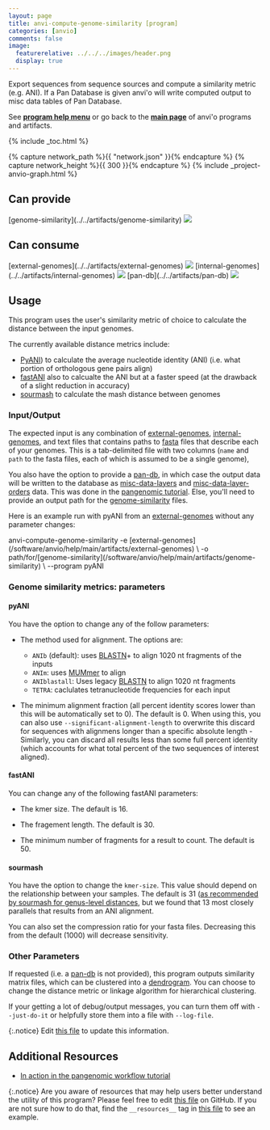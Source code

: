 ```yaml
---
layout: page
title: anvi-compute-genome-similarity [program]
categories: [anvio]
comments: false
image:
  featurerelative: ../../../images/header.png
  display: true
---
```


Export sequences from sequence sources and compute a similarity metric (e.g. ANI). If a Pan Database is given anvi&#39;o will write computed output to misc data tables of Pan Database.

See **[program help menu](../../../../vignette#anvi-compute-genome-similarity)** or go back to the **[main page](../../)** of anvi'o programs and artifacts.


{% include _toc.html %}
<div id="svg" class="subnetwork"></div>
{% capture network_path %}{{ "network.json" }}{% endcapture %}
{% capture network_height %}{{ 300 }}{% endcapture %}
{% include _project-anvio-graph.html %}


## Can provide

<p style="text-align: left" markdown="1"><span class="artifact-p">[genome-similarity](../../artifacts/genome-similarity) <img src="../../images/icons/CONCEPT.png" class="artifact-icon-mini" /></span></p>

## Can consume

<p style="text-align: left" markdown="1"><span class="artifact-r">[external-genomes](../../artifacts/external-genomes) <img src="../../images/icons/TXT.png" class="artifact-icon-mini" /></span> <span class="artifact-r">[internal-genomes](../../artifacts/internal-genomes) <img src="../../images/icons/TXT.png" class="artifact-icon-mini" /></span> <span class="artifact-r">[pan-db](../../artifacts/pan-db) <img src="../../images/icons/DB.png" class="artifact-icon-mini" /></span></p>

## Usage


This program uses the user's similarity metric of choice to calculate the distance between the input genomes.

The currently available distance metrics include:
- [PyANI](https://github.com/widdowquinn/pyani)) to calculate the average nucleotide identity (ANI) (i.e. what portion of orthologous gene pairs align)
- [fastANI](https://github.com/ParBLiSS/FastANI) also to calcualte the ANI but at a faster speed (at the drawback of a slight reduction in accuracy)
- [sourmash](https://sourmash.readthedocs.io/en/latest/) to calculate the mash distance between genomes

### Input/Output

The expected input is any combination of <span class="artifact-n">[external-genomes](/software/anvio/help/main/artifacts/external-genomes)</span>, <span class="artifact-n">[internal-genomes](/software/anvio/help/main/artifacts/internal-genomes)</span>, and text files that contains paths to <span class="artifact-n">[fasta](/software/anvio/help/main/artifacts/fasta)</span> files that describe each of your genomes. This is a tab-delimited file with two columns (`name` and `path` to the fasta files, each of which is assumed to be a single genome),

You also have the option to provide a <span class="artifact-n">[pan-db](/software/anvio/help/main/artifacts/pan-db)</span>, in which case the output data will be written to the database as <span class="artifact-n">[misc-data-layers](/software/anvio/help/main/artifacts/misc-data-layers)</span> and <span class="artifact-n">[misc-data-layer-orders](/software/anvio/help/main/artifacts/misc-data-layer-orders)</span> data. This was done in the [pangenomic tutorial](http://merenlab.org/2016/11/08/pangenomics-v2/#computing-the-average-nucleotide-identity-for-genomes-and-other-genome-similarity-metrics-too). Else, you'll need to provide an output path for the <span class="artifact-n">[genome-similarity](/software/anvio/help/main/artifacts/genome-similarity)</span> files.

Here is an example run with pyANI from an <span class="artifact-n">[external-genomes](/software/anvio/help/main/artifacts/external-genomes)</span> without any parameter changes:

<div class="codeblock" markdown="1">
anvi&#45;compute&#45;genome&#45;similarity &#45;e <span class="artifact&#45;n">[external&#45;genomes](/software/anvio/help/main/artifacts/external&#45;genomes)</span> \
                               &#45;o path/for/<span class="artifact&#45;n">[genome&#45;similarity](/software/anvio/help/main/artifacts/genome&#45;similarity)</span> \
                               &#45;&#45;program pyANI
</div>

### Genome similarity metrics: parameters

#### pyANI

You have the option to change any of the follow parameters:

- The method used for alignment. The options are:
    - `ANIb` (default): uses [BLASTN](https://blast.ncbi.nlm.nih.gov/Blast.cgi?PROGRAM=blastn&PAGE_TYPE=BlastSearch&LINK_LOC=blasthome)+ to align 1020 nt fragments of the inputs
    - `ANIm`: uses [MUMmer](http://mummer.sourceforge.net/) to align
    - `ANIblastall`: Uses legacy [BLASTN](https://blast.ncbi.nlm.nih.gov/Blast.cgi?PROGRAM=blastn&PAGE_TYPE=BlastSearch&LINK_LOC=blasthome) to align 1020 nt fragments
    - `TETRA`: caclulates tetranucleotide frequencies for each input

- The minimum alignment fraction (all percent identity scores lower than this will be automatically set to 0). The default is 0. When using this, you can also use `--significant-alignment-length` to overwrite this discard for sequences with alignmens longer than a specific absolute length
-Similarly, you can discard all results less than some full percent identity (which accounts for what total percent of the two sequences of interest aligned).

#### fastANI

You can change any of the following fastANI parameters:

* The kmer size. The default is 16.

* The fragement length. The default is 30.

* The minimum number of fragments for a result to count. The default is 50.

#### sourmash

You have the option to change the `kmer-size`. This value should depend on the relationship between your samples. The default is 31 ([as recommended by sourmash for genus-level distances](https://sourmash.readthedocs.io/en/latest/using-sourmash-a-guide.html), but we found that 13 most closely parallels that results from an ANI alignment.

You can also set the compression ratio for your fasta files. Decreasing this from the default (1000) will decrease sensitivity.

### Other Parameters

If requested (i.e. a <span class="artifact-n">[pan-db](/software/anvio/help/main/artifacts/pan-db)</span> is not provided), this program outputs similarity matrix files, which can be clustered into a <span class="artifact-n">[dendrogram](/software/anvio/help/main/artifacts/dendrogram)</span>. You can choose to change the distance metric or linkage algorithm for hierarchical clustering.

If your getting a lot of debug/output messages, you can turn them off with `--just-do-it` or helpfully store them into a file with `--log-file`.



{:.notice}
Edit [this file](https://github.com/merenlab/anvio/tree/master/anvio/docs/programs/anvi-compute-genome-similarity.md) to update this information.


## Additional Resources


* [In action in the pangenomic workflow tutorial](http://merenlab.org/2016/11/08/pangenomics-v2/#computing-the-average-nucleotide-identity-for-genomes-and-other-genome-similarity-metrics-too)


{:.notice}
Are you aware of resources that may help users better understand the utility of this program? Please feel free to edit [this file](https://github.com/merenlab/anvio/tree/master/bin/anvi-compute-genome-similarity) on GitHub. If you are not sure how to do that, find the `__resources__` tag in [this file](https://github.com/merenlab/anvio/blob/master/bin/anvi-interactive) to see an example.
